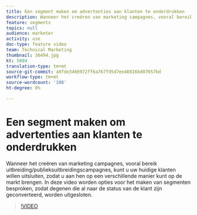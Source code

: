 ```yaml
---
title: Een segment maken om advertenties aan klanten te onderdrukken
description: Wanneer het creëren van marketing campagnes, vooral bereik uitbreiding/publieksuitbreidingscampagnes, kunt u uw huidige klanten willen uitsluiten, zodat u aan hen op een verschillende manier kunt op de markt brengen. In deze video worden opties voor het maken van segmenten besproken, zodat degenen die al naar de status van de klant zijn geconverteerd, worden uitgesloten.
feature: segments
topics: null
audience: marketer
activity: use
doc-type: feature video
team: Technical Marketing
thumbnail: 36494.jpg
kt: 5804
translation-type: tm+mt
source-git-commit: a0fde3466972ff6a767fd5d7ee46816bd87657bd
workflow-type: tm+mt
source-wordcount: '108'
ht-degree: 0%

---
```



# Een segment maken om advertenties aan klanten te onderdrukken

Wanneer het creëren van marketing campagnes, vooral bereik uitbreiding/publieksuitbreidingscampagnes, kunt u uw huidige klanten willen uitsluiten, zodat u aan hen op een verschillende manier kunt op de markt brengen. In deze video worden opties voor het maken van segmenten besproken, zodat degenen die al naar de status van de klant zijn geconverteerd, worden uitgesloten.

>[!VIDEO](https://video.tv.adobe.com/v/36494/?quality=12&learn=on)
